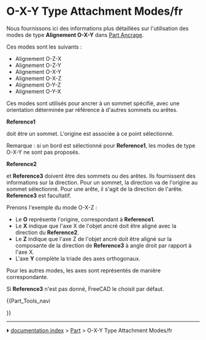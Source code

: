 # O-X-Y Type Attachment Modes/fr
Nous fournissons ici des informations plus détaillées sur l\'utilisation des modes de type **Alignement O-X-Y** dans [Part Ancrage](Part_EditAttachment/fr.md).

Ces modes sont les suivants :

-   Alignement O-Z-X
-   Alignement O-Z-Y
-   Alignement O-X-Y
-   Alignement O-X-Z
-   Alignement O-Y-Z
-   Alignement O-Y-X

Ces modes sont utilisés pour ancrer à un sommet spécifié, avec une orientation déterminée par référence à d\'autres sommets ou arêtes.


**Reference1**

doit être un sommet. L\'origine est associée à ce point sélectionné.

Remarque : si un bord est sélectionné pour **Reference1**, les modes de type O-X-Y ne sont pas proposés.


**Reference2**

et **Reference3** doivent être des sommets ou des arêtes. Ils fournissent des informations sur la direction. Pour un sommet, la direction va de l\'origine au sommet sélectionné. Pour une arête, il s\'agit de la direction de l\'arête. **Reference3** est facultatif.

Prenons l\'exemple du mode O-X-Z :

-   Le **O** représente l\'origine, correspondant à **Reference1**.
-   Le **X** indique que l\'axe X de l\'objet ancré doit être aligné avec la direction du **Reference2**.
-   Le **Z** indique que l\'axe Z de l\'objet ancré doit être aligné sur la composante de la direction de **Reference3** à angle droit par rapport à l\'axe X.
-   L\'axe **Y** complète la triade des axes orthogonaux.

Pour les autres modes, les axes sont représentés de manière correspondante.

Si **Reference3** n\'est pas donné, FreeCAD le choisit par défaut.


{{Part_Tools_navi

}}



---
⏵ [documentation index](../README.md) > [Part](Category_Part.md) > O-X-Y Type Attachment Modes/fr
